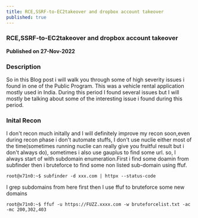 ```yaml
---
title: RCE,SSRF-to-EC2takeover and dropbox account takeover
published: true
---
```


### RCE,SSRF-to-EC2takeover and dropbox account takeover
**Published on 27-Nov-2022**

### Description
So in this Blog post i will walk you through some of high severity issues i found in one of the Public Program. This was a vehicle rental application mostly used in India. During this period I found several issues but I will mostly be talking about some of the interesting issue i found during this period.

### Inital Recon
I don't recon much initally and I will definitely improve my recon soon,even during recon phase i don't automate stuffs, I don't use nuclie either most of the time(sometimes running nuclie can really give you fruitful result but i don't always do), sometimes i also use gauplus to find some url. 
so, I always start of with subdomain enumeration.First i find some doamin from subfinder then i bruteforce to find some non listed sub-domain using ffuf.

```
root@x71n0:~$ subfinder -d xxx.com | httpx --status-code
```
I grep subdomains from here first then I use ffuf to bruteforce some new domains
```
root@x71n0:~$ ffuf -u https://FUZZ.xxxx.com -w bruteforcelist.txt -ac -mc 200,302,403
```

